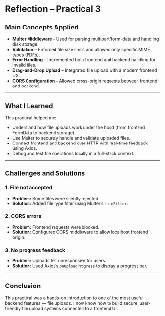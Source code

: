 
# Reflection – Practical 3

## Main Concepts Applied

- **Multer Middleware** – Used for parsing multipart/form-data and handling disk storage.
- **Validation** – Enforced file size limits and allowed only specific MIME types (PDFs).
- **Error Handling** – Implemented both frontend and backend handling for invalid files.
- **Drag-and-Drop Upload** – Integrated file upload with a modern frontend UX.
- **CORS Configuration** – Allowed cross-origin requests between frontend and backend.

---

## What I Learned

This practical helped me:

- Understand how file uploads work under the hood (from frontend FormData to backend storage).
- Use Multer to securely handle and validate uploaded files.
- Connect frontend and backend over HTTP with real-time feedback using Axios.
- Debug and test file operations locally in a full-stack context.

---

## Challenges and Solutions

### 1. File not accepted
- **Problem:** Some files were silently rejected.
- **Solution:** Added file type filter using Multer’s `fileFilter`.

### 2. CORS errors
- **Problem:** Frontend requests were blocked.
- **Solution:** Configured CORS middleware to allow localhost frontend origin.

### 3. No progress feedback
- **Problem:** Uploads felt unresponsive for users.
- **Solution:** Used Axios’s `onUploadProgress` to display a progress bar.

---

## Conclusion

This practical was a hands-on introduction to one of the most useful backend features — file uploads. I now know how to build secure, user-friendly file upload systems connected to a frontend UI.
